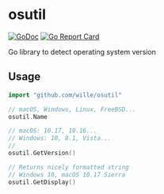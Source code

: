# osutil

[![GoDoc](https://godoc.org/github.com/wille/osutil?status.svg)](https://godoc.org/github.com/wille/osutil?status.svg)
[![Go Report Card](https://goreportcard.com/badge/github.com/wille/osutil)](https://goreportcard.com/report/github.com/wille/osutil)

Go library to detect operating system version

## Usage

```go
import "github.com/wille/osutil"

// macOS, Windows, Linux, FreeBSD...
osutil.Name

// macOS: 10.17, 10.16...
// Windows: 10, 8.1, Vista...
// 
osutil.GetVersion()

// Returns nicely formatted string
// Windows 10, macOS 10.17 Sierra
osutil.GetDisplay()
```
